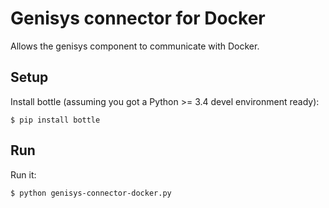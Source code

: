 # Genisys connector for Docker

Allows the genisys component to communicate with Docker.

## Setup

Install bottle (assuming you got a Python >= 3.4 devel environment ready):

````
$ pip install bottle
````

## Run

Run it:

````
$ python genisys-connector-docker.py
````

